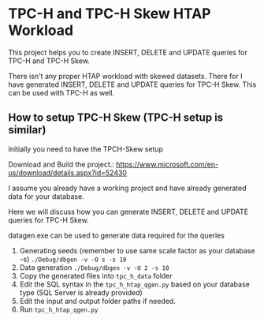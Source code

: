 # TPC-H and TPC-H Skew HTAP Workload
This project helps you to create INSERT, DELETE and UPDATE queries for TPC-H and TPC-H Skew.

There isn't any proper HTAP workload with skewed datasets. There for I have generated INSERT, DELETE and UPDATE queries for TPC-H Skew. This can be used with TPC-H as well.

## How to setup TPC-H Skew (TPC-H setup is similar)

Initially you need to have the TPCH-Skew setup 

Download and Build the project.: https://www.microsoft.com/en-us/download/details.aspx?id=52430

I assume you already have a working project and have already generated data for your database.

Here we will discuss how you can generate INSERT, DELETE and UPDATE queries for TPC-H Skew.

datagen.exe can be used to generate data required for the queries

1. Generating seeds (remember to use same scale factor as your database -s)
`./Debug/dbgen -v -O s -s 10`
2. Data generation
`./Debug/dbgen -v -U 2 -s 10`
3. Copy the generated files into `tpc_h_data` folder
4. Edit the SQL syntax in the `tpc_h_htap_qgen.py` based on your database type (SQL Server is already provided)
5. Edit the input and output folder paths if needed.
6. Run `tpc_h_htap_qgen.py` 

